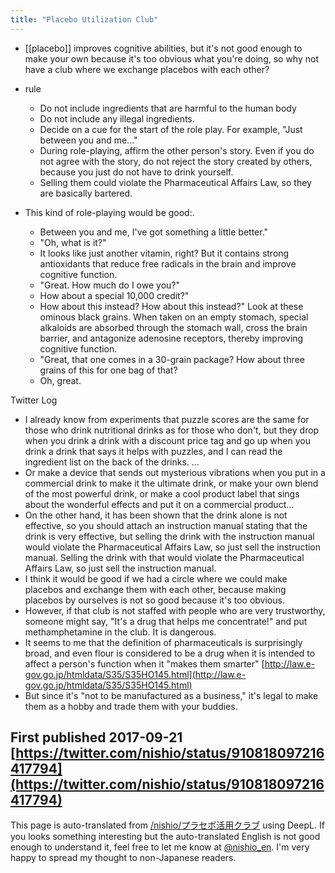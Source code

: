 ```yaml
---
title: "Placebo Utilization Club"
---
```


- [[placebo]] improves cognitive abilities, but it's not good enough to make your own because it's too obvious what you're doing, so why not have a club where we exchange placebos with each other?

- rule
    - Do not include ingredients that are harmful to the human body
    - Do not include any illegal ingredients.
    - Decide on a cue for the start of the role play. For example, "Just between you and me..."
    - During role-playing, affirm the other person's story. Even if you do not agree with the story, do not reject the story created by others, because you just do not have to drink yourself.
    - Selling them could violate the Pharmaceutical Affairs Law, so they are basically bartered.

- This kind of role-playing would be good:.
    - Between you and me, I've got something a little better."
    - "Oh, what is it?"
    - It looks like just another vitamin, right? But it contains strong antioxidants that reduce free radicals in the brain and improve cognitive function.
    - "Great. How much do I owe you?"
    - How about a special 10,000 credit?"
    - How about this instead? How about this instead?" Look at these ominous black grains. When taken on an empty stomach, special alkaloids are absorbed through the stomach wall, cross the brain barrier, and antagonize adenosine receptors, thereby improving cognitive function.
    - "Great, that one comes in a 30-grain package? How about three grains of this for one bag of that?
    - Oh, great.

Twitter Log
- I already know from experiments that puzzle scores are the same for those who drink nutritional drinks as for those who don't, but they drop when you drink a drink with a discount price tag and go up when you drink a drink that says it helps with puzzles, and I can read the ingredient list on the back of the drinks. ...
- Or make a device that sends out mysterious vibrations when you put in a commercial drink to make it the ultimate drink, or make your own blend of the most powerful drink, or make a cool product label that sings about the wonderful effects and put it on a commercial product...
- On the other hand, it has been shown that the drink alone is not effective, so you should attach an instruction manual stating that the drink is very effective, but selling the drink with the instruction manual would violate the Pharmaceutical Affairs Law, so just sell the instruction manual. Selling the drink with that would violate the Pharmaceutical Affairs Law, so just sell the instruction manual.
- I think it would be good if we had a circle where we could make placebos and exchange them with each other, because making placebos by ourselves is not so good because it's too obvious.
- However, if that club is not staffed with people who are very trustworthy, someone might say, "It's a drug that helps me concentrate!" and put methamphetamine in the club. It is dangerous.
- It seems to me that the definition of pharmaceuticals is surprisingly broad, and even flour is considered to be a drug when it is intended to affect a person's function when it "makes them smarter" [http://law.e-gov.go.jp/htmldata/S35/S35HO145.html](http://law.e-gov.go.jp/htmldata/S35/S35HO145.html)
- But since it's "not to be manufactured as a business," it's legal to make them as a hobby and trade them with your buddies.

First published 2017-09-21 [https://twitter.com/nishio/status/910818097216417794](https://twitter.com/nishio/status/910818097216417794)
---
This page is auto-translated from [/nishio/プラセボ活用クラブ](https://scrapbox.io/nishio/プラセボ活用クラブ) using DeepL. If you looks something interesting but the auto-translated English is not good enough to understand it, feel free to let me know at [@nishio_en](https://twitter.com/nishio_en). I'm very happy to spread my thought to non-Japanese readers.